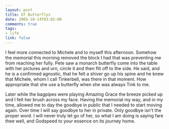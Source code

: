 ```yaml
--- 
layout: post
title: Of Butterflys
date: 2005-10-14T03:02:00
comments: true
tags:
- life
link: false
---
```

I feel more connected to Michele and to myself this afternoon. Somehow the memorial this morning removed the block I had that was preventing me from reaching her fully. Pete saw a monarch butterfly come into the table with her pictures and urn, circle it and then flit off to the side. He said, and he is a confirmed agnostic, that he felt a shiver go up his spine and he knew that Michele, whom I call Tinkerbell, was there in that moment. How appropriate that she use a butterfly when she was always Tink to me.

Later while the bagpipes were playing Amazing Grace the breeze picked up and I felt her brush across my face. Having the memorial my way, and in my time, allowed me to day the goodbye in public that I needed to start moving again. Over time I will say goodbye to her in private. Only goodbye isn't the proper word. I will never truly let go of her, so what I am doing is saying fare thee well, and Godspeed to your essence on its journey home.
